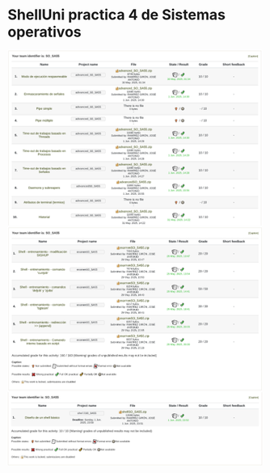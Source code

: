 # ShellUni practica 4 de Sistemas operativos
![shellBasico](img/shellBasico.png)
![modBasicas](img/modBasicas.png)
![modAvanzadas](img/modAvanzadas.png)
